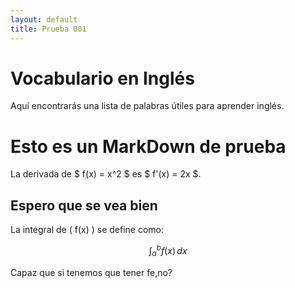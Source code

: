 ```yaml
---
layout: default
title: Prueba 001
---
```


# Vocabulario en Inglés

Aquí encontrarás una lista de palabras útiles para aprender inglés.

# Esto es un MarkDown de prueba
La derivada de $ f(x) = x^2 $ es $ f'(x) = 2x $.
## Espero que se vea bien
La integral de \( f(x) \) se define como:

$$
\int_a^b f(x) \, dx
$$

Capaz que si tenemos que tener fe,no?

